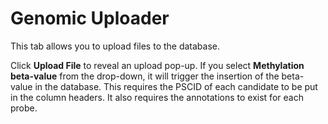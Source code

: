 # Genomic Uploader

This tab allows you to upload files to the database. 

Click **Upload File** to reveal an upload pop-up. If you select **Methylation beta-value** from the drop-down, it will trigger the insertion of the beta-value in the database. This requires the PSCID of each candidate to be put in the column headers. It also requires the annotations to exist for each probe.
